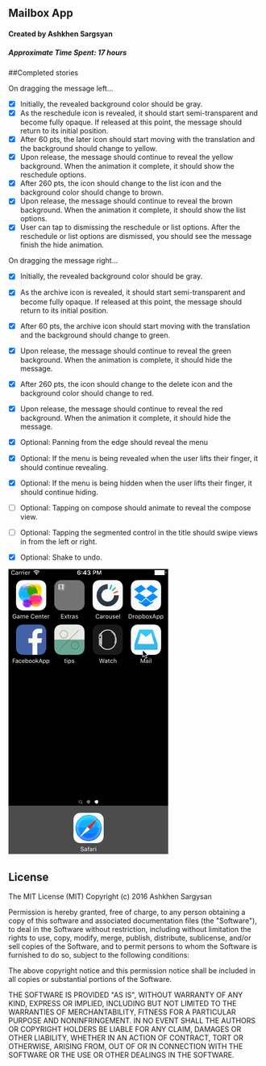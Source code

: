 ## Mailbox App
#### Created by Ashkhen Sargsyan
##### Approximate Time Spent: **17 hours**

##Completed stories

On dragging the message left...

- [x] Initially, the revealed background color should be gray.
- [x] As the reschedule icon is revealed, it should start semi-transparent and become fully opaque. If released at this point, the message should return to its initial position.
- [x] After 60 pts, the later icon should start moving with the translation and the background should change to yellow.
- [x] Upon release, the message should continue to reveal the yellow background. When the animation it complete, it should show the reschedule options.
- [x] After 260 pts, the icon should change to the list icon and the background color should change to brown.
- [x] Upon release, the message should continue to reveal the brown background. When the animation it complete, it should show the list options.
- [x] User can tap to dismissing the reschedule or list options. After the reschedule or list options are dismissed, you should see the message finish the hide animation.

On dragging the message right...

- [x] Initially, the revealed background color should be gray.
- [x] As the archive icon is revealed, it should start semi-transparent and become fully opaque. If released at this point, the message should return to its initial position.
- [x] After 60 pts, the archive icon should start moving with the translation and the background should change to green.
- [x] Upon release, the message should continue to reveal the green background. When the animation is complete, it should hide the message.
- [x] After 260 pts, the icon should change to the delete icon and the background color should change to red.
- [x] Upon release, the message should continue to reveal the red background. When the animation it complete, it should hide the message.
- [x] Optional: Panning from the edge should reveal the menu
- [x] Optional: If the menu is being revealed when the user lifts their finger, it should continue revealing.
- [x] Optional: If the menu is being hidden when the user lifts their finger, it should continue hiding.
- [ ] Optional: Tapping on compose should animate to reveal the compose view.
- [ ] Optional: Tapping the segmented control in the title should swipe views in from the left or right.
- [x] Optional: Shake to undo.


![ScreenShot](https://raw.githubusercontent.com/Ashkhen/Mail/master/MailboxWalkthrough.gif)

## License

The MIT License (MIT)
Copyright (c) 2016 Ashkhen Sargysan

Permission is hereby granted, free of charge, to any person obtaining a copy of this software and associated documentation files (the "Software"), to deal in the Software without restriction, including without limitation the rights to use, copy, modify, merge, publish, distribute, sublicense, and/or sell copies of the Software, and to permit persons to whom the Software is furnished to do so, subject to the following conditions:

The above copyright notice and this permission notice shall be included in all copies or substantial portions of the Software.

THE SOFTWARE IS PROVIDED "AS IS", WITHOUT WARRANTY OF ANY KIND, EXPRESS OR IMPLIED, INCLUDING BUT NOT LIMITED TO THE WARRANTIES OF MERCHANTABILITY, FITNESS FOR A PARTICULAR PURPOSE AND NONINFRINGEMENT. IN NO EVENT SHALL THE AUTHORS OR COPYRIGHT HOLDERS BE LIABLE FOR ANY CLAIM, DAMAGES OR OTHER LIABILITY, WHETHER IN AN ACTION OF CONTRACT, TORT OR OTHERWISE, ARISING FROM, OUT OF OR IN CONNECTION WITH THE SOFTWARE OR THE USE OR OTHER DEALINGS IN THE SOFTWARE.

